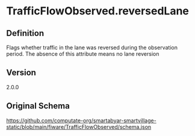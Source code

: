 # TrafficFlowObserved.reversedLane

## Definition
Flags whether traffic in the lane was reversed during the observation period. The absence of this attribute means no lane reversion

## Version
2.0.0

## Original Schema
https://github.com/computate-org/smartabyar-smartvillage-static/blob/main/fiware/TrafficFlowObserved/schema.json
